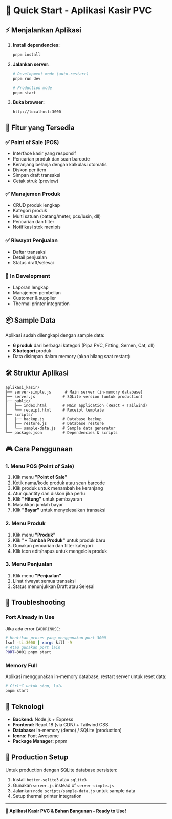 # 🚀 Quick Start - Aplikasi Kasir PVC

## ⚡ Menjalankan Aplikasi

1. **Install dependencies:**
   ```bash
   pnpm install
   ```

2. **Jalankan server:**
   ```bash
   # Development mode (auto-restart)
   pnpm run dev
   
   # Production mode
   pnpm start
   ```

3. **Buka browser:**
   ```
   http://localhost:3000
   ```

## 🎯 Fitur yang Tersedia

### ✅ Point of Sale (POS)
- Interface kasir yang responsif
- Pencarian produk dan scan barcode
- Keranjang belanja dengan kalkulasi otomatis
- Diskon per item
- Simpan draft transaksi
- Cetak struk (preview)

### ✅ Manajemen Produk
- CRUD produk lengkap
- Kategori produk
- Multi satuan (batang/meter, pcs/lusin, dll)
- Pencarian dan filter
- Notifikasi stok menipis

### ✅ Riwayat Penjualan
- Daftar transaksi
- Detail penjualan
- Status draft/selesai

### 🔄 In Development
- Laporan lengkap
- Manajemen pembelian
- Customer & supplier
- Thermal printer integration

## 📦 Sample Data

Aplikasi sudah dilengkapi dengan sample data:
- **6 produk** dari berbagai kategori (Pipa PVC, Fitting, Semen, Cat, dll)
- **8 kategori** produk
- Data disimpan dalam memory (akan hilang saat restart)

## 🛠️ Struktur Aplikasi

```
aplikasi_kasir/
├── server-simple.js      # Main server (in-memory database)
├── server.js            # SQLite version (untuk production)
├── public/
│   ├── index.html       # Main application (React + Tailwind)
│   └── receipt.html     # Receipt template
├── scripts/
│   ├── backup.js        # Database backup
│   ├── restore.js       # Database restore
│   └── sample-data.js   # Sample data generator
└── package.json         # Dependencies & scripts
```

## 🎮 Cara Penggunaan

### 1. Menu POS (Point of Sale)
1. Klik menu **"Point of Sale"**
2. Ketik nama/kode produk atau scan barcode
3. Klik produk untuk menambah ke keranjang
4. Atur quantity dan diskon jika perlu
5. Klik **"Hitung"** untuk pembayaran
6. Masukkan jumlah bayar
7. Klik **"Bayar"** untuk menyelesaikan transaksi

### 2. Menu Produk
1. Klik menu **"Produk"**
2. Klik **"+ Tambah Produk"** untuk produk baru
3. Gunakan pencarian dan filter kategori
4. Klik icon edit/hapus untuk mengelola produk

### 3. Menu Penjualan
1. Klik menu **"Penjualan"**
2. Lihat riwayat semua transaksi
3. Status menunjukkan Draft atau Selesai

## 🔧 Troubleshooting

### Port Already in Use
Jika ada error `EADDRINUSE`:
```bash
# Hentikan proses yang menggunakan port 3000
lsof -ti:3000 | xargs kill -9
# Atau gunakan port lain
PORT=3001 pnpm start
```

### Memory Full
Aplikasi menggunakan in-memory database, restart server untuk reset data:
```bash
# Ctrl+C untuk stop, lalu
pnpm start
```

## 📱 Teknologi

- **Backend:** Node.js + Express
- **Frontend:** React 18 (via CDN) + Tailwind CSS
- **Database:** In-memory (demo) / SQLite (production)
- **Icons:** Font Awesome
- **Package Manager:** pnpm

## 🎯 Production Setup

Untuk production dengan SQLite database persisten:
1. Install `better-sqlite3` atau `sqlite3`
2. Gunakan `server.js` instead of `server-simple.js`
3. Jalankan `node scripts/sample-data.js` untuk sample data
4. Setup thermal printer integration

---

**🏪 Aplikasi Kasir PVC & Bahan Bangunan - Ready to Use!** 